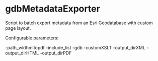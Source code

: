 # gdbMetadataExporter
Script to batch export metadata from an Esri Geodatabase with custom page layout.

Configurable parameters:

-path_wkthmltopdf
-include_list
-gdb
-customXSLT
-output_dirXML
-output_dirHTML
-output_dirPDF
